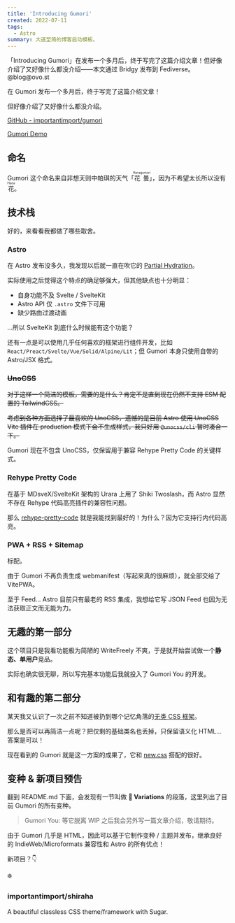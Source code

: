 ```yaml
---
title: 'Introducing Gumori'
created: 2022-07-11
tags:
  - Astro
summary: 大道至简的博客启动模板。
---
```


<p class="p-bridgy-mastodon-content hidden">「Introducing Gumori」在发布一个多月后，终于写完了这篇介绍文章！但好像介绍了又好像什么都没介绍——本文通过 Bridgy 发布到 Fediverse。 @blog@ovo.st </p>

在 Gumori 发布一个多月后，终于写完了这篇介绍文章！

但好像介绍了又好像什么都没介绍。

[GitHub - importantimport/gumori](https://github.com/importantimport/gumori)

[Gumori Demo](https://gumori.netlify.app)

## 命名

Gumori 这个命名来自非想天则中帕琪的天气「<ruby>花曇<rp>(</rp><rt>Hanagumori</rt><rp>)</rp></ruby>」，因为不希望太长所以没有<ruby>花<rp>(</rp><rt>Hana</rt><rp>)</rp></ruby>。

## 技术栈

好的，来看看我都做了哪些取舍。

### Astro

在 Astro 发布没多久，我发现以后就一直在吹它的 [Partial Hydration](https://docs.astro.build/zh-tw/core-concepts/partial-hydration/)。

实际使用之后觉得这个特点的确足够强大，但其他缺点也十分明显：

- 自身功能不及 Svelte / SvelteKit
- Astro API 仅 `.astro` 文件下可用
- 缺少路由过渡动画

...所以 SvelteKit 到底什么时候能有这个功能？

还有一点是可以使用几乎任何喜欢的框架进行组件开发，比如 `React/Preact/Svelte/Vue/Solid/Alpine/Lit`；但 Gumori 本身只使用自带的 Astro/JSX 格式。

### ~~UnoCSS~~

~~对于这样一个简洁的模板，需要的是什么？肯定不是直到现在仍然不支持 ESM 配置的 TailwindCSS。~~

~~考虑到各种方面选择了最喜欢的 UnoCSS，遗憾的是目前 Astro 使用 UnoCSS Vite 插件在 production 模式下会不生成样式，我只好用 `@unocss/cli` 暂时凑合一下。~~

Gumori 现在不包含 UnoCSS，仅保留用于兼容 Rehype Pretty Code 的关键样式。

### Rehype Pretty Code

在基于 MDsveX/SvelteKit 架构的 Urara 上用了 Shiki Twoslash，而 Astro 显然不存在 Rehype 代码高亮插件的兼容性问题。

那么 [rehype-pretty-code](https://github.com/atomiks/rehype-pretty-code) 就是我能找到最好的！为什么？因为它支持行内代码高亮。

### PWA + RSS + Sitemap

标配。

由于 Gumori 不再负责生成 webmanifest（写起来真的很麻烦），就全部交给了 VitePWA。

至于 Feed... Astro 目前只有最老的 RSS 集成，我想给它写 JSON Feed 也因为无法获取正文而无能为力。

## 无趣的第一部分

这个项目只是我看功能极为简陋的 WriteFreely 不爽，于是就开始尝试做一个**静态、单用户**竞品。

实际也确实很无聊，所以写完基本功能后我就投入了 Gumori You 的开发。

## 和有趣的第二部分

某天我又认识了一次之前不知道被扔到哪个记忆角落的[无类 CSS 框架](https://github.com/dbohdan/classless-css)。

那么是否可以再简洁一点呢？把仅剩的基础类名也丢掉，只保留语义化 HTML... 答案是可以！

现在看到的 Gumori 就是这一方案的成果了，它和 [new.css](https://github.com/xz/new.css) 搭配的很好。

## 变种 & 新项目预告

翻到 README.md 下面，会发现有一节叫做 **🍴 Variations** 的段落，这里列出了目前 Gumori 的所有变种。

> Gumori You: 等它脱离 WIP 之后我会另外写一篇文章介绍，敬请期待。

由于 Gumori 几乎是 HTML，因此可以基于它制作变种 / 主题并发布，继承良好的 IndieWeb/Microformats 兼容性和 Astro 的所有优点！

新项目？👇

<div class="alert shadow-inner">
  <div>
    <span class="text-lg">❄️</span>
    <div>
      <h3 class="font-bold my-0">importantimport/shiraha</h3>
      <div class="text-xs">A beautiful classless CSS theme/framework with Sugar.</div>
    </div>
  </div>
</div>
